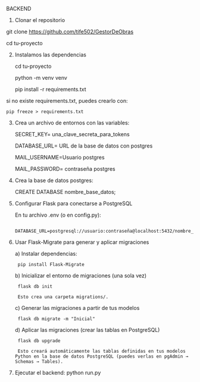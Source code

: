 BACKEND 
1. Clonar el repositorio 

  git clone  https://github.com/tife502/GestorDeObras

  cd tu-proyecto 

2. Instalamos las dependencias 

    cd tu-proyecto

    python -m venv venv

    pip install -r requirements.txt

si no existe requirements.txt, puedes crearlo con:

    pip freeze > requirements.txt

3. Crea un archivo de entornos con las variables: 

    SECRET_KEY= una_clave_secreta_para_tokens

    DATABASE_URL= URL de la base de datos con postgres

    MAIL_USERNAME=Usuario postgres

    MAIL_PASSWORD= contraseña postgres

4. Crea la base de datos postgres: 

    CREATE DATABASE nombre_base_datos;


5. Configurar Flask para conectarse a PostgreSQL

    En tu archivo .env (o en config.py):

        DATABASE_URL=postgresql://usuario:contraseña@localhost:5432/nombre_base_datos

6. Usar Flask-Migrate para generar y aplicar migraciones

    a) Instalar dependencias: 

        pip install Flask-Migrate

    b) Inicializar el entorno de migraciones (una sola vez)

        flask db init

        Esto crea una carpeta migrations/.

    c) Generar las migraciones a partir de tus modelos

        flask db migrate -m "Inicial"

    d) Aplicar las migraciones (crear las tablas en PostgreSQL)

        flask db upgrade

        Esto creará automáticamente las tablas definidas en tus modelos Python en la base de datos PostgreSQL (puedes verlas en pgAdmin → Schemas → Tables).

7. Ejecutar el backend: 
    python run.py

